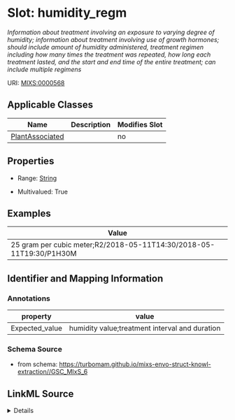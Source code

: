 # Slot: humidity_regm


_Information about treatment involving an exposure to varying degree of humidity; information about treatment involving use of growth hormones; should include amount of humidity administered, treatment regimen including how many times the treatment was repeated, how long each treatment lasted, and the start and end time of the entire treatment; can include multiple regimens_



URI: [MIXS:0000568](https://w3id.org/mixs/0000568)



<!-- no inheritance hierarchy -->




## Applicable Classes

| Name | Description | Modifies Slot |
| --- | --- | --- |
[PlantAssociated](PlantAssociated.md) |  |  no  |







## Properties

* Range: [String](String.md)

* Multivalued: True






## Examples

| Value |
| --- |
| 25 gram per cubic meter;R2/2018-05-11T14:30/2018-05-11T19:30/P1H30M |

## Identifier and Mapping Information





### Annotations

| property | value |
| --- | --- |
| Expected_value | humidity value;treatment interval and duration || Preferred_unit | gram per cubic meter |



### Schema Source


* from schema: https://turbomam.github.io/mixs-envo-struct-knowl-extraction//GSC_MIxS_6




## LinkML Source

<details>
```yaml
name: humidity_regm
annotations:
  Expected_value:
    tag: Expected_value
    value: humidity value;treatment interval and duration
  Preferred_unit:
    tag: Preferred_unit
    value: gram per cubic meter
description: Information about treatment involving an exposure to varying degree of
  humidity; information about treatment involving use of growth hormones; should include
  amount of humidity administered, treatment regimen including how many times the
  treatment was repeated, how long each treatment lasted, and the start and end time
  of the entire treatment; can include multiple regimens
title: humidity regimen
notes:
- humidity
- regimen
examples:
- value: 25 gram per cubic meter;R2/2018-05-11T14:30/2018-05-11T19:30/P1H30M
from_schema: https://turbomam.github.io/mixs-envo-struct-knowl-extraction//GSC_MIxS_6
rank: 1000
string_serialization: '{float} {unit};{Rn/start_time/end_time/duration}'
slot_uri: MIXS:0000568
multivalued: true
alias: humidity_regm
domain_of:
- PlantAssociated
range: string
required: false
recommended: false

```
</details>